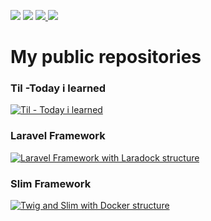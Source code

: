 <p align="left">
  <a href="mailto:edsonjunior.narvaes@gmail.com" alt="Gmail">
  <img src="https://img.shields.io/badge/-Gmail-e34c41?style=flat-square&labelColor=e34c41&logo=gmail&logoColor=white&link=edsonjunior.narvaes@gmail.com" /></a>

  <a href="https://www.linkedin.com/in/edsonjuniornarvaes" alt="Linkedin">
  <img src="https://img.shields.io/badge/-Linkedin-blue?style=flat-square&logo=Linkedin&logoColor=white&link=https://www.linkedin.com/in/edsonjuniornarvaes" /></a>

<a href="https://www.facebook.com/iuricode/" alt="Facebook">
  <img src="https://img.shields.io/badge/-Facebook-4169E1?style=flat-square&labelColor=4169E1&logo=facebook&logoColor=white&link=https://www.facebook.com/edsonjuniornarvaes/"/>
</a>

  <a href="https://www.instagram.com/edsonjuniornarvaes/" alt="Instagram">
  <img src="https://img.shields.io/badge/-Instagram-DF0174?style=flat-square&labelColor=DF0174&logo=instagram&logoColor=white&link=https://www.instagram.com/edsonjuniornarvaes/"/></a>
</p>  

# My public repositories

### Til -Today i learned
[![Til - Today i learned](https://github-readme-stats.vercel.app/api/pin/?username=edsonjuniornarvaes&repo=til)](https://github.com/edsonjuniornarvaes/til) 
### Laravel Framework
[![Laravel Framework with Laradock structure](https://github-readme-stats.vercel.app/api/pin/?username=edsonjuniornarvaes&repo=laravel-repositories)](https://github.com/edsonjuniornarvaes/laravel-repositories.git)
### Slim Framework
[![Twig and Slim with Docker structure](https://github-readme-stats.vercel.app/api/pin/?username=edsonjuniornarvaes&repo=twig-slim-docker-structure)](https://github.com/edsonjuniornarvaes/twig-slim-docker-structure.git)
